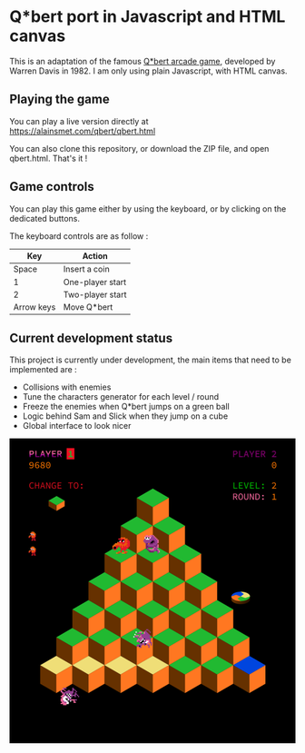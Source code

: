 # Q*bert port in Javascript and HTML canvas

This is an adaptation of the famous [Q*bert arcade game](https://en.wikipedia.org/wiki/Q*bert), developed by Warren Davis in 1982. I am only using plain Javascript, with HTML canvas.

## Playing the game

You can play a live version directly at https://alainsmet.com/qbert/qbert.html

You can also clone this repository, or download the ZIP file, and open qbert.html. That's it !

## Game controls

You can play this game either by using the keyboard, or by clicking on the dedicated buttons.

The keyboard controls are as follow :

| Key | Action |
| --- | ------ |
| Space | Insert a coin |
| 1 | One-player start |
| 2 | Two-player start |
| Arrow keys | Move Q*bert |

## Current development status

This project is currently under development, the main items that need to be implemented are :
* Collisions with enemies
* Tune the characters generator for each level / round
* Freeze the enemies when Q*bert jumps on a green ball
* Logic behind Sam and Slick when they jump on a cube
* Global interface to look nicer

![Game screenshot](screenshot.png)

